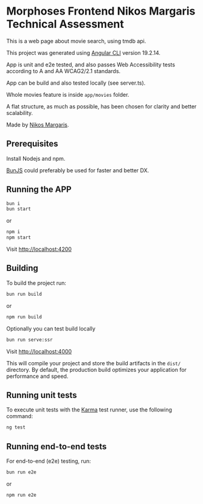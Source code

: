 # Morphoses Frontend Nikos Margaris Technical Assessment

This is a web page about movie search, using tmdb api.

This project was generated using [Angular CLI](https://github.com/angular/angular-cli) version 19.2.14.

App is unit and e2e tested, and also passes Web Accessibility tests according to A and AA WCAG2/2.1 standards.

App can be build and also tested locally (see server.ts).

Whole movies feature is inside `app/movies` folder.

A flat structure, as much as possible, has been chosen for clarity and better scalability.

Made by [Nikos Margaris](https://margaris23.github.io/digital-cv/).

## Prerequisites

Install Nodejs and npm.

[BunJS](https://bun.sh/) could preferably be used for faster and better DX.

## Running the APP

```bash
bun i
bun start
```

or

```bash
npm i
npm start
```

Visit [http://localhost:4200](http://localhost:4200)

## Building

To build the project run:

```bash
bun run build
```

or

```bash
npm run build
```

Optionally you can test build locally

```bash
bun run serve:ssr
```

Visit [http://localhost:4000](http://localhost:4000)

This will compile your project and store the build artifacts in the `dist/` directory.
By default, the production build optimizes your application for performance and speed.


## Running unit tests

To execute unit tests with the [Karma](https://karma-runner.github.io) test runner, use the following command:

```bash
ng test
```

## Running end-to-end tests

For end-to-end (e2e) testing, run:

```bash
bun run e2e
```

or

```bash
npm run e2e
```

